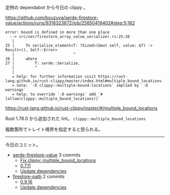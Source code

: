 定例の dependabot から今日の clippy 。

<https://github.com/bouzuya/serde-firestore-value/actions/runs/9318323672/job/25650419402#step:5:162>

```text
error: bound is defined in more than one place
  --> src/ser/firestore_array_value_serializer.rs:25:26
   |
25 |     fn serialize_element<T: ?Sized>(&mut self, value: &T) -> Result<(), Self::Error>
   |                          ^
26 |     where
27 |         T: serde::Serialize,
   |         ^
   |
   = help: for further information visit https://rust-lang.github.io/rust-clippy/master/index.html#multiple_bound_locations
   = note: `-D clippy::multiple-bound-locations` implied by `-D warnings`
   = help: to override `-D warnings` add `#[allow(clippy::multiple_bound_locations)]`
```

<https://rust-lang.github.io/rust-clippy/master/#/multiple_bound_locations>

Rust 1.78.0 から追加された lint。 `clippy::multiple_bound_locations`

複数箇所でトレイト境界を指定すると怒られる。

---

今日のコミット。

- [serde-firestore-value](https://github.com/bouzuya/serde-firestore-value) 3 commits
  - [Fix clippy::multiple_bound_locations](https://github.com/bouzuya/serde-firestore-value/commit/d81b675740b48d6d5f140a4008b2dd731e8bcadd)
  - [0.7.11](https://github.com/bouzuya/serde-firestore-value/commit/234ea6d304800ab7cec0f4fc010f3801443d60d8)
  - [Update dependencies](https://github.com/bouzuya/serde-firestore-value/commit/e8fa8799f37e5a652ff03c5c9a442cdc27fa7e7d)
- [firestore-path](https://github.com/bouzuya/firestore-path) 2 commits
  - [0.9.16](https://github.com/bouzuya/firestore-path/commit/9b0e502e4b34b6d8b6e46a515e42bd5663ce6437)
  - [Update dependencies](https://github.com/bouzuya/firestore-path/commit/4909475914a247d96c28542705341ca457612bc5)
